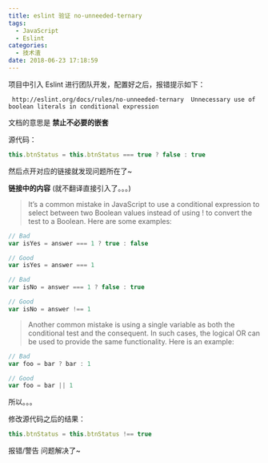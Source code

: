 ```yaml
---
title: eslint 验证 no-unneeded-ternary
tags:
  - JavaScript
  - Eslint
categories:
  - 技术渣
date: 2018-06-23 17:18:59
---
```


项目中引入 Eslint 进行团队开发，配置好之后，报错提示如下：

```bush
 http://eslint.org/docs/rules/no-unneeded-ternary  Unnecessary use of boolean literals in conditional expression  
```

文档的意思是 **禁止不必要的嵌套**

源代码：

```javascript
this.btnStatus = this.btnStatus === true ? false : true
```

然后点开对应的链接就发现问题所在了~

**链接中的内容** (就不翻译直接引入了。。。)

> It’s a common mistake in JavaScript to use a conditional expression to select between two Boolean values instead of using ! to convert the test to a Boolean. Here are some examples:

```javascript
// Bad
var isYes = answer === 1 ? true : false

// Good
var isYes = answer === 1

// Bad
var isNo = answer === 1 ? false : true

// Good
var isNo = answer !== 1
```

> Another common mistake is using a single variable as both the conditional test and the consequent. In such cases, the logical OR can be used to provide the same functionality. Here is an example:

```javascript
// Bad
var foo = bar ? bar : 1

// Good
var foo = bar || 1
```

所以。。。

修改源代码之后的结果：

```javascript
this.btnStatus = this.btnStatus !== true
```

报错/警告 问题解决了~
<br>
